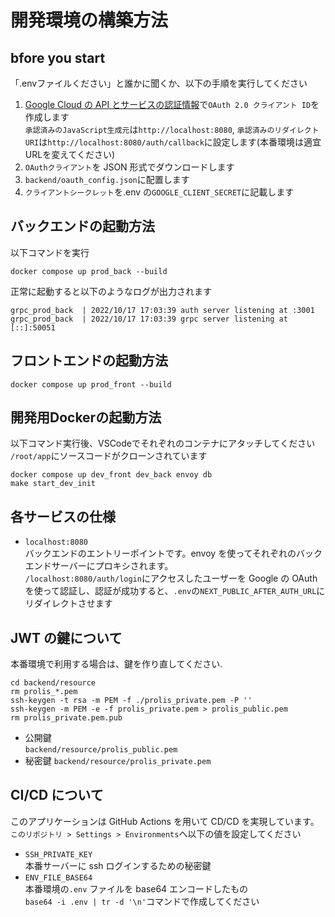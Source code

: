 # 開発環境の構築方法

## bfore you start
「.envファイルください」と誰かに聞くか、以下の手順を実行してください

1. [Google Cloud の API とサービスの認証情報](https://console.cloud.google.com/apis/credentials)で`OAuth 2.0 クライアント ID`を作成します  
   `承認済みのJavaScript生成元`は`http://localhost:8080`, `承認済みのリダイレクト URI`は`http://localhost:8080/auth/callback`に設定します(本番環境は適宜URLを変えてください)
2. `OAuthクライアント`を JSON 形式でダウンロードします
3. `backend/oauth_config.json`に配置します
4. `クライアントシークレット`を.env の`GOOGLE_CLIENT_SECRET`に記載します

## バックエンドの起動方法

以下コマンドを実行

```
docker compose up prod_back --build
```

正常に起動すると以下のようなログが出力されます

```
grpc_prod_back  | 2022/10/17 17:03:39 auth server listening at :3001
grpc_prod_back  | 2022/10/17 17:03:39 grpc server listening at [::]:50051
```

## フロントエンドの起動方法

```
docker compose up prod_front --build
```

## 開発用Dockerの起動方法
以下コマンド実行後、VSCodeでそれぞれのコンテナにアタッチしてください  
`/root/app`にソースコードがクローンされています
```
docker compose up dev_front dev_back envoy db
make start_dev_init
```

## 各サービスの仕様

- `localhost:8080`  
  バックエンドのエントリーポイントです。envoy を使ってそれぞれのバックエンドサーバーにプロキシされます。  
  `/localhost:8080/auth/login`にアクセスしたユーザーを Google の OAuth を使って認証し、認証が成功すると、`.env`の`NEXT_PUBLIC_AFTER_AUTH_URL`にリダイレクトさせます

## JWT の鍵について

本番環境で利用する場合は、鍵を作り直してください.

```
cd backend/resource
rm prolis_*.pem
ssh-keygen -t rsa -m PEM -f ./prolis_private.pem -P ''
ssh-keygen -m PEM -e -f prolis_private.pem > prolis_public.pem
rm prolis_private.pem.pub
```

- 公開鍵  
  `backend/resource/prolis_public.pem`
- 秘密鍵
  `backend/resource/prolis_private.pem`

## CI/CD について

このアプリケーションは GitHub Actions を用いて CD/CD を実現しています。  
`このリポジトリ > Settings > Environments`へ以下の値を設定してください

- `SSH_PRIVATE_KEY`  
  本番サーバーに ssh ログインするための秘密鍵
- `ENV_FILE_BASE64`  
  本番環境の`.env` ファイルを base64 エンコードしたもの  
  `base64 -i .env | tr -d '\n'`コマンドで作成してください
